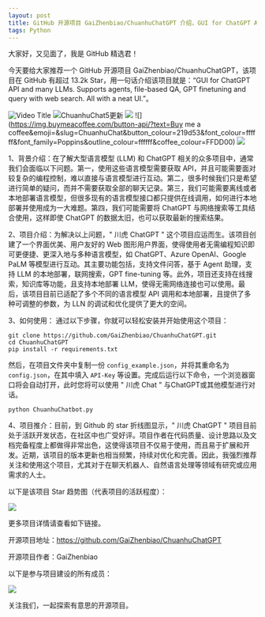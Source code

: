 ```yaml
---
layout: post
title: GitHub 开源项目 GaiZhenbiao/ChuanhuChatGPT 介绍，GUI for ChatGPT API and many LLMs. Supports agents, file-based QA, GPT finetuning and query with web search. All with a neat UI.
tags: Python
---
```


大家好，又见面了，我是 GitHub 精选君！

今天要给大家推荐一个 GitHub 开源项目 GaiZhenbiao/ChuanhuChatGPT，该项目在 GitHub 有超过 13.2k Star，用一句话介绍该项目就是：“GUI for ChatGPT API and many LLMs. Supports agents, file-based QA, GPT finetuning and query with web search. All with a neat UI.”。


![Video Title](https://github.com/GaiZhenbiao/ChuanhuChatGPT/assets/51039745/0eee1598-c2fd-41c6-bda9-7b059a3ce6e7.jpg)
![ChuanhuChat5更新](https://github.com/GaiZhenbiao/ChuanhuChatGPT/assets/70903329/f2c2be3a-ea93-4edf-8221-94eddd4a0178)
![](https://github.com/GaiZhenbiao/ChuanhuChatGPT/assets/70903329/aca3a7ec-4f1d-4667-890c-a6f47bf08f63)
![](https://img.buymeacoffee.com/button-api/?text=Buy me a coffee&emoji=&slug=ChuanhuChat&button_colour=219d53&font_colour=ffffff&font_family=Poppins&outline_colour=ffffff&coffee_colour=FFDD00)
![](https://user-images.githubusercontent.com/51039745/226920291-e8ec0b0a-400f-4c20-ac13-dafac0c3aeeb.JPG)



1、背景介绍：在了解大型语言模型 (LLM) 和 ChatGPT 相关的众多项目中，通常我们会面临以下问题。第一，使用这些语言模型需要获取 API，并且可能需要面对较复杂的编程控制，难以直接与语言模型进行互动。第二，很多时候我们只是希望进行简单的疑问，而并不需要获取全部的聊天记录。第三，我们可能需要离线或者本地部署语言模型，但很多现有的语言模型接口都只提供在线调用，如何进行本地部署并使用成为一大难题。第四，我们可能需要将 ChatGPT 与网络搜索等工具结合使用，这样即使 ChatGPT 的数据太旧，也可以获取最新的搜索结果。

2、项目介绍：为解决以上问题，" 川虎 ChatGPT " 这个项目应运而生。该项目创建了一个界面优美、用户友好的 Web 图形用户界面，使得使用者无需编程知识即可更便捷、更深入地与多种语言模型，如 ChatGPT、Azure OpenAI、Google PaLM 等模型进行互动。其主要功能包括，支持文件问答，基于 Agent 助理，支持 LLM 的本地部署，联网搜索，GPT fine-tuning 等。此外，项目还支持在线搜索，知识库等功能，且支持本地部署 LLM，使得无需网络连接也可以使用。最后，该项目目前已适配了多个不同的语言模型 API 调用和本地部署，且提供了多种可调整的参数，为 LLN 的调试和优化提供了更大的空间。

3、如何使用：
通过以下步骤，你就可以轻松安装并开始使用这个项目：
```shell
git clone https://github.com/GaiZhenbiao/ChuanhuChatGPT.git
cd ChuanhuChatGPT
pip install -r requirements.txt
```
然后，在项目文件夹中复制一份 `config_example.json`，并将其重命名为 `config.json`，在其中填入 `API-Key` 等设置。完成后运行以下命令，一个浏览器窗口将会自动打开，此时您将可以使用 " 川虎 Chat " 与ChatGPT或其他模型进行对话。
```shell
python ChuanhuChatbot.py
```

4、项目推介：目前，到 Github 的 star 折线图显示，" 川虎 ChatGPT " 项目目前处于活跃开发状态，在社区中也广受好评。项目作者在代码质量、设计思路以及文档完备程度上都做得非常出色，这使得该项目不仅易于使用，而且易于扩展和开发。近期，该项目的版本更新也相当频繁，持续对优化和完善。因此，我强烈推荐关注和使用这个项目，尤其对于在聊天机器人、自然语言处理等领域有研究或应用需求的人士。


以下是该项目 Star 趋势图（代表项目的活跃程度）：

![](https://api.star-history.com/svg?repos=GaiZhenbiao/ChuanhuChatGPT&type=Timeline)

更多项目详情请查看如下链接。

开源项目地址：https://github.com/GaiZhenbiao/ChuanhuChatGPT 

开源项目作者：GaiZhenbiao

以下是参与项目建设的所有成员：

![](https://contrib.rocks/image?repo=GaiZhenbiao/ChuanhuChatGPT)

关注我们，一起探索有意思的开源项目。

